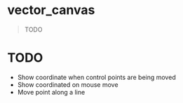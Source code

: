 # vector_canvas

> TODO

# TODO

+ Show coordinate when control points are being moved
+ Show coordinated on mouse move
+ Move point along a line
